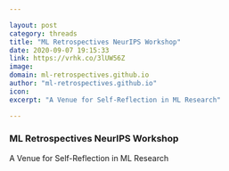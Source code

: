 ```yaml
---

layout: post
category: threads
title: "ML Retrospectives NeurIPS Workshop"
date: 2020-09-07 19:15:33
link: https://vrhk.co/3lUW56Z
image: 
domain: ml-retrospectives.github.io
author: "ml-retrospectives.github.io"
icon: 
excerpt: "A Venue for Self-Reflection in ML Research"

---
```


### ML Retrospectives NeurIPS Workshop

A Venue for Self-Reflection in ML Research